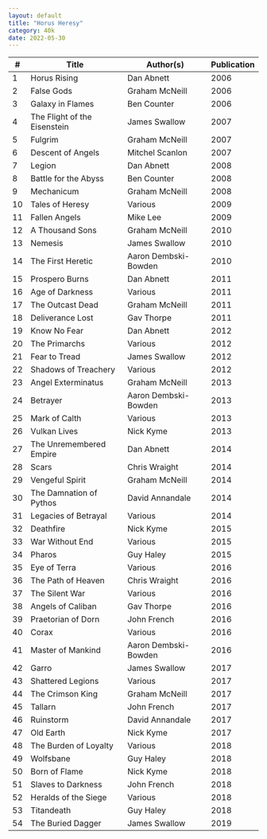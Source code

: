 ```yaml
---
layout: default
title: "Horus Heresy"
category: 40k
date: 2022-05-30
---
```

#|Title|Author(s)|Publication
---|---|---|---
1|Horus Rising|Dan Abnett|2006
2|False Gods|Graham McNeill|2006
3|Galaxy in Flames|Ben Counter|2006
4|The Flight of the Eisenstein|James Swallow|2007
5|Fulgrim|Graham McNeill|2007
6|Descent of Angels|Mitchel Scanlon|2007
7|Legion|Dan Abnett|2008
8|Battle for the Abyss|Ben Counter|2008
9|Mechanicum|Graham McNeill|2008
10|Tales of Heresy|Various|2009
11|Fallen Angels|Mike Lee|2009
12|A Thousand Sons|Graham McNeill|2010
13|Nemesis|James Swallow|2010
14|The First Heretic|Aaron Dembski-Bowden|2010
15|Prospero Burns|Dan Abnett|2011
16|Age of Darkness|Various|2011
17|The Outcast Dead|Graham McNeill|2011
18|Deliverance Lost|Gav Thorpe|2011
19|Know No Fear|Dan Abnett|2012
20|The Primarchs|Various|2012
21|Fear to Tread|James Swallow|2012
22|Shadows of Treachery|Various|2012
23|Angel Exterminatus|Graham McNeill|2013
24|Betrayer|Aaron Dembski-Bowden|2013
25|Mark of Calth|Various|2013
26|Vulkan Lives|Nick Kyme|2013
27|The Unremembered Empire|Dan Abnett|2014
28|Scars|Chris Wraight|2014
29|Vengeful Spirit|Graham McNeill|2014
30|The Damnation of Pythos|David Annandale|2014
31|Legacies of Betrayal|Various|2014
32|Deathfire|Nick Kyme|2015
33|War Without End|Various|2015
34|Pharos|Guy Haley|2015
35|Eye of Terra|Various|2016
36|The Path of Heaven|Chris Wraight|2016
37|The Silent War|Various|2016
38|Angels of Caliban|Gav Thorpe|2016
39|Praetorian of Dorn|John French|2016
40|Corax|Various|2016
41|Master of Mankind|Aaron Dembski-Bowden|2016
42|Garro|James Swallow|2017
43|Shattered Legions|Various|2017
44|The Crimson King|Graham McNeill|2017
45|Tallarn|John French|2017
46|Ruinstorm|David Annandale|2017
47|Old Earth|Nick Kyme|2017
48|The Burden of Loyalty|Various|2018
49|Wolfsbane|Guy Haley|2018
50|Born of Flame|Nick Kyme|2018
51|Slaves to Darkness|John French|2018
52|Heralds of the Siege|Various|2018
53|Titandeath|Guy Haley|2018
54|The Buried Dagger|James Swallow|2019
